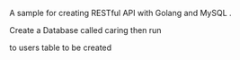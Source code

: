 A sample for creating RESTful API with Golang and MySQL .

Create a Database called caring then run



to users table to be created


